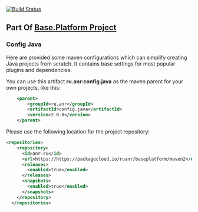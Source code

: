 [![Build Status](https://travis-ci.com/anr-ru/config.java.svg?branch=2.x)](https://travis-ci.com/anr-ru/config.java)

## Part Of [Base.Platform Project](https://github.com/anr-ru/base.platform.parent)

### Config Java

Here are provided some maven configurations which can simplify creating Java projects from scratch.
It contains base settings for most popular plugins and dependencies.

You can use this artifact **ru.anr:config.java** as the maven parent for your own projects, like this:

```xml
    <parent>    
        <groupId>ru.anr</groupId>
        <artifactId>config.java</artifactId>
        <version>2.0.0</version>
    </parent>
```

Please use the following location for the project repository:

```xml
<repositories>
    <repository>
      <id>anr-ru</id>
      <url>https://https://packagecloud.io/ruanr/baseplatform/maven2</url>
      <releases>
        <enabled>true</enabled>
      </releases>
      <snapshots>
        <enabled>true</enabled>
      </snapshots>
    </repository>
  </repositories>
```
